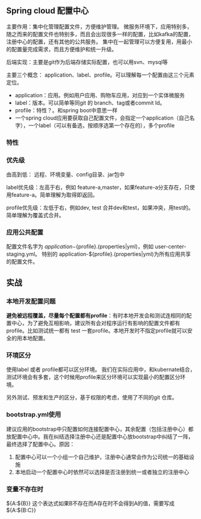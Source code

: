 ## Spring cloud 配置中心

主要作用：集中化管理配置文件，方便维护管理。 微服务环境下，应用特别多，随之而来的配置文件也特别多，而且会出现很多一样的配置，比如kafka的配置，注册中心的配置，还有其他的公共服务。 集中在一起管理可以方便复用，用最小的配置量完成需求，而且方便维护和统一升级。 

后端实现：主要是git作为后端存储实际配置，也可以用svn、mysql等

主要三个概念： application、label、profile。可以理解每一个配置由这三个元素定位。

* application：应用。例如用户应用、购物车应用，对应到一个实体微服务
* label：版本。可以简单等同git 的 branch、tag或者commit Id。
* profile：特性？。和spring boot中意思一样
* 一个spring cloud应用要获取自己配置文件，会指定一个application（自己名字），一个label（可以有备选，按顺序选第一个存在的），多个profile

### 特性

### 优先级

由高到低： 远程、环境变量、config目录、jar包中

label优先级：左高于右，例如 feature-a,master，如果feature-a分支存在，只使用feature-a。简单理解为取得即返回。

profile优先级：左低于右，例如dev, test    合并dev和test，如果冲突，用test的。简单理解为覆盖式合并。

### 应用公共配置

配置文件名字为 ${application}-${profile}.(properties|yml)，例如 user-center-staging.yml。 特别的 application-${profile}.(properties|yml)为所有应用共享的配置文件。



## 实战

### 本地开发配置问题

**避免被远程覆盖，尽量每个配置都有profile**：有时本地开发会和测试连相同的配置中心，为了避免互相影响，建议所有会对程序运行有影响的配置文件都有profile。比如测试统一都有 test 一套profile。本地开发时不指定profile就可以安全的用本地配置。

### 环境区分

使用label 或者 profile都可以区分环境。 我们在实际应用中，和kubernate结合，测试环境会有多套，这个时候用profile来区分环境可以实现最小的配置区分环境。

另外测试、预发和生产的区分，基于权限的考虑，使用了不同的git 仓库。

### bootstrap.yml使用

建议应用的bootstrap中只配置如何连接配置中心，其余配置（包括注册中心）都放配置中心中。我在纠结选择注册中心还是配置中心放bootstrap中纠结了一阵，最终选择了配置中心。原因：

1. 配置中心可以一个小组一个自己维护，注册中心通常会作为公司统一的基础设施
2. 本地启动一个配置中心时依然可以选择是否注册到统一或者独立的注册中心

### 变量不存在时

${A:${B}}  这个表达式如果B不存在而A存在时不会得到A的值，需要写成 ${A:${B:C}}



